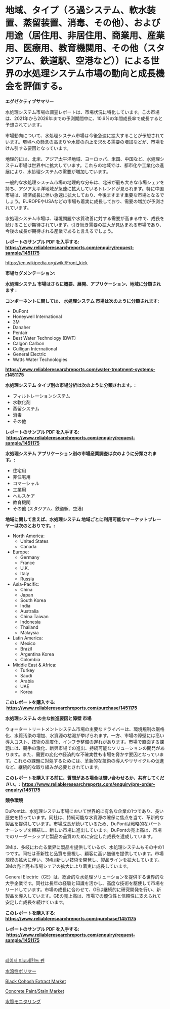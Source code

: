 <p><h1>地域、タイプ（ろ過システム、軟水装置、蒸留装置、消毒、その他）、および用途（居住用、非居住用、商業用、産業用、医療用、教育機関用、その他（スタジアム、鉄道駅、空港など））による世界の水処理システム市場の動向と成長機会を評価する。</h1></p><p><strong>エグゼクティブサマリー</strong></p>
<p><p>水処理システム市場の調査レポートは、市場状況に特化しています。この市場は、2021年から2026年までの予測期間中に、10.6%の年間成長率で成長すると予想されています。</p><p>市場動向について、水処理システム市場は今後急速に拡大することが予想されています。環境への懸念の高まりや水質の向上を求める需要の増加などが、市場をけん引する要因となっています。</p><p>地理的には、北米、アジア太平洋地域、ヨーロッパ、米国、中国など、水処理システム市場は世界中に拡大しています。これらの地域では、都市化や工業化の進展により、水処理システムの需要が増加しています。</p><p>一般的な水処理システム市場の地理的な分布は、北米が最も大きな市場シェアを持ち、アジア太平洋地域が急速に拡大しているトレンドが見られます。特に中国市場は、経済成長に伴い急速に拡大しており、今後ますます重要な市場となるでしょう。EUROPEやUSAなどの市場も着実に成長しており、需要の増加が予測されています。</p><p>水処理システム市場は、環境問題や水質改善に対する需要が高まる中で、成長を続けることが期待されています。引き続き需要の拡大が見込まれる市場であり、今後の成長が期待される産業であると言えるでしょう。</p></p>
<p><strong>レポートのサンプル PDF を入手する: <a href="https://www.reliableresearchreports.com/enquiry/request-sample/1451175">https://www.reliableresearchreports.com/enquiry/request-sample/1451175</a></strong></p>
<p><a href="https://en.wikipedia.org/wiki/Front_kick">https://en.wikipedia.org/wiki/Front_kick</a></p>
<p><strong>市場セグメンテーション:</strong></p>
<p><strong> 水処理システム 市場はさらに概要、展開、アプリケーション、地域に分類されます :</strong></p>
<p><strong>コンポーネントに関しては、 水処理システム 市場は次のように分類されます: &nbsp;</strong></p>
<p><ul><li>DuPont</li><li>Honeywell International</li><li>3M</li><li>Danaher</li><li>Pentair</li><li>Best Water Technology (BWT)</li><li>Calgon Carbon</li><li>Culligan International</li><li>General Electric</li><li>Watts Water Technologies</li></ul></p>
<p><strong><a href="https://www.reliableresearchreports.com/water-treatment-systems-r1451175">https://www.reliableresearchreports.com/water-treatment-systems-r1451175</a></strong></p>
<p><strong> 水処理システム タイプ別の市場分析は次のように分類されます。:</strong></p>
<p><ul><li>フィルトレーションシステム</li><li>水軟化剤</li><li>蒸留システム</li><li>消毒</li><li>その他</li></ul></p>
<p><strong>レポートのサンプル PDF を入手する: &nbsp;<a href="https://www.reliableresearchreports.com/enquiry/request-sample/1451175">https://www.reliableresearchreports.com/enquiry/request-sample/1451175</a></strong></p>
<p><strong> 水処理システム アプリケーション別の市場産業調査は次のように分類されます。:</strong></p>
<p><ul><li>住宅用</li><li>非住宅用</li><li>コマーシャル</li><li>工業用</li><li>ヘルスケア</li><li>教育機関</li><li>その他 (スタジアム、鉄道駅、空港)</li></ul></p>
<p><strong>地域に関して言えば、水処理システム 地域ごとに利用可能なマーケットプレーヤーは次のとおりです。:</strong></p>
<p><ul>
    <li>
        North America:
        <ul>
            <li>United States</li>
            <li>Canada</li>
        </ul>
    </li>
    <li>
        Europe:
        <ul>
            <li>Germany</li>
            <li>France</li>
            <li>U.K.</li>
            <li>Italy</li>
            <li>Russia</li>
        </ul>
    </li>
    <li>
        Asia-Pacific:
        <ul>
            <li>China</li>
            <li>Japan</li>
            <li>South Korea</li>
            <li>India</li>
            <li>Australia</li>
            <li>China Taiwan</li>
            <li>Indonesia</li>
            <li>Thailand</li>
            <li>Malaysia</li>
        </ul>
    </li>
    <li>
        Latin America:
        <ul>
            <li>Mexico</li>
            <li>Brazil</li>
            <li>Argentina Korea</li>
            <li>Colombia</li>
        </ul>
    </li>
    <li>
        Middle East & Africa:
        <ul>
            <li>Turkey</li>
            <li>Saudi</li>
            <li>Arabia</li>
            <li>UAE</li>
            <li>Korea</li>
        </ul>
    </li>
    </ul></p>
<p><strong>このレポートを購入する: &nbsp;<a href="https://www.reliableresearchreports.com/purchase/1451175">https://www.reliableresearchreports.com/purchase/1451175</a></strong></p>
<p><strong>水処理システム の主な推進要因と障壁 市場</strong></p>
<p><p>ウォータートリートメントシステム市場の主要なドライバーは、環境規制の厳格化、水質汚染の増加、水資源の枯渇が挙げられます。一方、市場の障壁には高い導入コスト、技術の高度化、インフラ整備の遅れがあります。市場で直面する課題には、競争の激化、新興市場での進出、持続可能なソリューションの開発があります。また、需要の変化や経済的な不確実性も市場を脅かす要因となっています。これらの課題に対処するためには、革新的な技術の導入やリサイクルの促進など、継続的な取り組みが必要とされています。</p></p>
<p><strong>このレポートを購入する前に、質問がある場合は問い合わせるか、共有してください。:&nbsp; <a href="https://www.reliableresearchreports.com/enquiry/pre-order-enquiry/1451175">https://www.reliableresearchreports.com/enquiry/pre-order-enquiry/1451175</a></strong></p>
<p><strong>競争環境</strong></p>
<p><p>DuPontは、水処理システム市場において世界的に有名な企業の1つであり、長い歴史を持っています。同社は、持続可能な水資源の確保に焦点を当て、革新的な製品を提供しています。市場成長が続いているため、DuPontは戦略的なパートナーシップを締結し、新しい市場に進出しています。DuPontの売上高は、市場でのリーダーシップと製品の品質のために安定した成長を達成しています。</p><p>3Mは、多岐にわたる業界に製品を提供しているが、水処理システムもその中の1つです。同社は革新性と品質を重視し、顧客に高い価値を提供しています。市場規模の拡大に伴い、3Mは新しい技術を開発し、製品ラインを拡大しています。3Mの売上高も市場シェアの拡大により着実に成長しています。</p><p>General Electric（GE）は、総合的な水処理ソリューションを提供する世界的な大手企業です。同社は長年の経験と知識を活かし、高度な技術を駆使して市場をリードしています。市場の成長に合わせて、GEは継続的に研究開発を行い、新製品を導入しています。GEの売上高は、市場での優位性と信頼性に支えられて安定した成長を続けています。</p></p>
<p><strong>このレポートを購入する: &nbsp; <a href="https://www.reliableresearchreports.com/purchase/1451175">https://www.reliableresearchreports.com/purchase/1451175</a></strong></p>
<p><strong>レポートのサンプル PDF を入手する: &nbsp;<a href="https://www.reliableresearchreports.com/enquiry/request-sample/1451175">https://www.reliableresearchreports.com/enquiry/request-sample/1451175</a></strong><strong></strong></p>
<p>&nbsp;</p>
<p><p><a href="https://github.com/LuckeyCorbin/Market-Research-Report-List-2/blob/main/335545128311.md">레이저 피코세컨드 펜</a></p><p><a href="https://github.com/RandallRunte2023/Market-Research-Report-List-2/blob/main/728004420786.md">水溶性ポリマー</a></p><p><a href="https://github.com/AidaLakin1908/Market-Research-Report-List-1/blob/main/black-cohosh-extract-market.md">Black Cohosh Extract Market</a></p><p><a href="https://github.com/valeriecruz651/Market-Research-Report-List-1/blob/main/concrete-paintstain-market.md">Concrete Paint/Stain Market</a></p><p><a href="https://github.com/TerrellConn/Market-Research-Report-List-2/blob/main/711251820785.md">水質モニタリング</a></p></p>